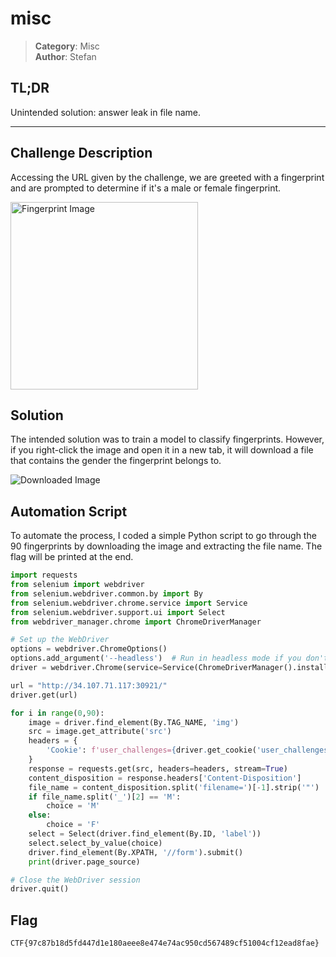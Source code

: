 # misc

> **Category**: Misc\
> **Author**: Stefan

## TL;DR
Unintended solution: answer leak in file name.

---

## Challenge Description
Accessing the URL given by the challenge, we are greeted with a fingerprint and are prompted to determine if it's a male or female fingerprint.

<img src="https://i.imgur.com/EFo6c01.png" alt="Fingerprint Image" width="300"/>

## Solution
The intended solution was to train a model to classify fingerprints. However, if you right-click the image and open it in a new tab, it will download a file that contains the gender the fingerprint belongs to.

![Downloaded Image](https://i.imgur.com/vaRMdiy.png)

## Automation Script
To automate the process, I coded a simple Python script to go through the 90 fingerprints by downloading the image and extracting the file name. The flag will be printed at the end.

```python
import requests
from selenium import webdriver
from selenium.webdriver.common.by import By
from selenium.webdriver.chrome.service import Service
from selenium.webdriver.support.ui import Select
from webdriver_manager.chrome import ChromeDriverManager

# Set up the WebDriver
options = webdriver.ChromeOptions()
options.add_argument('--headless')  # Run in headless mode if you don't need a GUI
driver = webdriver.Chrome(service=Service(ChromeDriverManager().install()), options=options)

url = "http://34.107.71.117:30921/"
driver.get(url)

for i in range(0,90):
    image = driver.find_element(By.TAG_NAME, 'img')
    src = image.get_attribute('src')
    headers = {
        'Cookie': f'user_challenges={driver.get_cookie('user_challenges')['value']}'
    }
    response = requests.get(src, headers=headers, stream=True)
    content_disposition = response.headers['Content-Disposition']
    file_name = content_disposition.split('filename=')[-1].strip('"')
    if file_name.split('_')[2] == 'M':
        choice = 'M'
    else:
        choice = 'F'
    select = Select(driver.find_element(By.ID, 'label'))
    select.select_by_value(choice)
    driver.find_element(By.XPATH, '//form').submit()
    print(driver.page_source)

# Close the WebDriver session
driver.quit()
```

## Flag
`CTF{97c87b18d5fd447d1e180aeee8e474e74ac950cd567489cf51004cf12ead8fae}`
